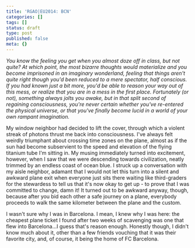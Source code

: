 ```yaml
---
title: 'RGAO|EU2014: BCN'
categories: []
tags: []
status: draft
type: post
published: false
meta: {}
---
```


_You know the feeling you get when you almost doze off in class, but not
quite? At which point, the most bizarre thoughts would materialize and you
become imprisoned in an imaginary wonderland, feeling that things aren't quite
right though you'd been reduced to a mere spectator, half conscious. If you
had known just a bit more, you'd be able to reason your way out of this mess,
or realize that you are in a mess in the first place. Fortunately (or not),
something always jolts you awake, but in that split second of regaining
consciousness, you're never certain whether you've re-entered the physical
universe, or that you've finally become lucid in a world of your own rampant
imagination._

My window neighbor had decided to lift the cover, through which a violent
streak of photons thrust me back into consciousness. I've always felt weirdly
triumphant about crossing time zones on the plane, almost as if the sun had
become subservient to the speed and elevation of the flying titanium tube I'm
sitting in. My musing immediately turned into excitement, however, when I saw
that we were descending towards civilization, neatly trimmed by an endless
coast of ocean blue. I struck up a conversation with my aisle neighbor,
adamant that I would not let this turn into a silent and awkward plane exit
when everyone just sits there waiting like third-graders for the stewardess to
tell us that it's now okay to get up - to prove that I was committed to
change, damn it! It turned out to be awkward anyway, though, because after you
bid each other a safe journey on a plane, everybody proceeds to walk the same
kilometer between the plane and the custom.

I wasn't sure why I was in Barcelona. I mean, I knew why I was here: the
cheapest plane ticket I found after two weeks of scavenging was one that flew
into Barcelona...I guess that's reason enough. Honestly though, I didn't know
much about it, other than a few friends vouching that it was their favorite
city, and, of course, it being the home of FC Barcelona.

